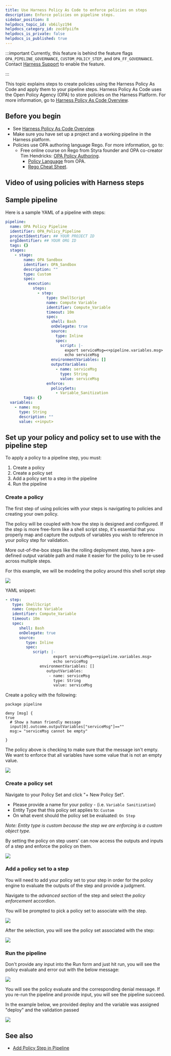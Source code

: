 ```yaml
---
title: Use Harness Policy As Code to enforce policies on steps
description: Enforce policies on pipeline steps.
sidebar_position: 8
helpdocs_topic_id: vb6ilyz194
helpdocs_category_id: zoc8fpiifm
helpdocs_is_private: false
helpdocs_is_published: true
---
```



:::important
Currently, this feature is behind the feature flags `OPA_PIPELINE_GOVERNANCE`, `CUSTOM_POLICY_STEP`, and `OPA_FF_GOVERNANCE`. Contact [Harness Support](mailto:support@harness.io) to enable the feature.

:::

This topic explains steps to create policies using the Harness Policy As Code and apply them to your pipeline steps. Harness Policy As Code uses the Open Policy Agency (OPA) to store policies on the Harness Platform. For more information, go to [Harness Policy As Code Overview](/docs/feature-flags/harness-policy-engine).

## Before you begin

* See [Harness Policy As Code Overview](/docs/feature-flags/harness-policy-engine).
* Make sure you have set up a project and a working pipeline in the Harness platform.
* Policies use OPA authoring language Rego. For more information, go to:
	* Free online course on Rego from Styra founder and OPA co-creator Tim Hendricks: [OPA Policy Authoring](https://academy.styra.com/courses/opa-rego).
        * [Policy Language](https://www.openpolicyagent.org/docs/latest/policy-language/) from OPA.
        * [Rego Cheat Sheet](https://dboles-opa-docs.netlify.app/docs/v0.10.7/rego-cheatsheet/).

## Video of using policies with Harness steps

<!-- Video:
https://www.loom.com/share/5ca3d3a110694ab6b272ec604998395e-->
<docvideo src="https://www.loom.com/share/5ca3d3a110694ab6b272ec604998395e" />

## Sample pipeline

Here is a sample YAML of a pipeline with steps:

```YAML
pipeline:
  name: OPA Policy Pipeline
  identifier: OPA_Policy_Pipeline
  projectIdentifier: ## YOUR PROJECT ID
  orgIdentifier: ## YOUR ORG ID
  tags: {}
  stages:
    - stage:
        name: OPA Sandbox
        identifier: OPA_Sandbox
        description: ""
        type: Custom
        spec:
          execution:
            steps:
              - step:
                  type: ShellScript
                  name: Compute Variable
                  identifier: Compute_Variable
                  timeout: 10m
                  spec:
                    shell: Bash
                    onDelegate: true
                    source:
                      type: Inline
                      spec:
                        script: |-
                          export serviceMsg=<+pipeline.variables.msg>
                          echo serviceMsg
                    environmentVariables: []
                    outputVariables:
                      - name: serviceMsg
                        type: String
                        value: serviceMsg
                  enforce:
                    policySets:
                      - Variable_Sanitization
        tags: {}
  variables:
    - name: msg
      type: String
      description: ""
      value: <+input>

```

## Set up your policy and policy set to use with the pipeline step 

To apply a policy to a pipeline step, you must:
1. Create a policy
2. Create a policy set
3. Add a policy set to a step in the pipeline
4. Run the pipeline

### Create a policy

The first step of using policies with your steps is navigating to policies and creating your own policy.

The policy will be coupled with how the step is designed and configured. If the step is more free-form like a shell script step, it's essential that you properly map and capture the outputs of variables you wish to reference in your policy step for validation.

More out-of-the-box steps like the rolling deployment step, have a pre-defined output variable path and make it easier for the policy to be re-used across multiple steps.

For this example, we will be modeling the policy around this shell script step

![](./static/policy-sample-shell-script-step.png)

YAML snippet:

```YAML
- step:
   type: ShellScript
   name: Compute Variable
   identifier: Compute_Variable
   timeout: 10m
   spec:
      shell: Bash
      onDelegate: true
      source:
         type: Inline
         spec:
            script: |-
                     export serviceMsg=<+pipeline.variables.msg>
                     echo serviceMsg
               environmentVariables: []
                  outputVariables:
                   - name: serviceMsg
                     type: String
                     value: serviceMsg
```




Create a policy with the following:

```TEXT
package pipeline

deny [msg] {
true
  # Show a human friendly message
  input[0].outcome.outputVariables["serviceMsg"]==""
  msg:= "serviceMsg cannot be empty"

}
```

The policy above is checking to make sure that the message isn't empty. We want to enforce that all variables have some value that is not an empty value.

![](./static/policy-sample.png)


### Create a policy set

Navigate to your Policy Set and click "+ New Policy Set".

* Please provide a name for your policy - (i.e. `Variable Sanitization`)
* Entity Type that this policy set applies to: `Custom` 
* On what event should the policy set be evaluated: `On Step` 

*Note: Entity type is custom because the step we are enforcing is a custom object type.*

By setting the policy on step users' can now access the outputs and inputs of a step and enforce the policy on them.


![](./static/policyset-sample.png)

### Add a policy set to a step

You will need to add your policy set to your step in order for the policy engine to evaluate the outputs of the step and provide a judgment.

Navigate to the *advanced section* of the step and select the *policy enforcement* accordion.

You will be prompted to pick a policy set to associate with the step.

![](./static/add-policyset-to-step.png)


After the selection, you will see the policy set associated with the step:

![](./static/configured-policyset-on-step.png)


### Run the pipeline

Don't provide any input into the Run form and just hit run, you will see the policy evaluate and error out with the below message:

![](./static/policy-step-failure.png)

You will see the policy evaluate and the corresponding denial message. If you re-run the pipeline and provide input, you will see the pipeline succeed.

In the example below, we provided deploy and the variable was assigned "deploy" and the validation passed

![](./static/policy-step-success.png)


## See also

* [Add Policy Step in Pipeline](/docs/platform/Governance/Policy-as-code/add-a-governance-policy-step-to-a-pipeline)



